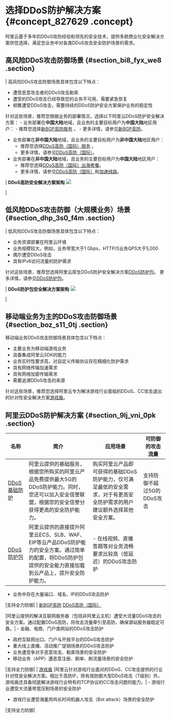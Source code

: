 # 选择DDoS防护解决方案 {#concept_827629 .concept}

阿里云基于多年的DDoS攻防经验和领先的安全技术，提供多款商业化安全解决方案供您选择，满足您业务中对各类DDoS攻击安全防护场景的需求。

## 高风险DDoS攻击防御场景 {#section_bi8_fyx_we8 .section}

| 高风险DDoS攻击防御场景具体包含以下特点：

-   遭受恶意攻击者的DDoS攻击勒索
-   遭受的DDoS攻击已经导致您的业务不可用，需要紧急恢复
-   频繁遭受DDoS攻击，需要持续的DDoS防护安全方案保护业务的稳定性

 针对这些场景，推荐您根据业务的部署情况，选择以下阿里云DDoS防护安全解决方案： -   业务部署在**中国大陆**地域，且业务的主要目标用户为**中国大陆**地区用户：
    -   推荐您选择[新BGP高防服务](https://common-buy.aliyun.com/?commodityCode=ddoscoo#/buy) 。
    -   更多详情，请参见[新BGP高防](../../../../cn.zh-CN/新BGP高防IP/产品简介/什么是新BGP高防IP.md#)。
-   业务部署在**非中国大陆**地域，且业务的主要目标用户为**非中国大陆**地区用户：
    -   推荐您选择[DDoS高防（国际）服务](https://common-buy.aliyun.com/?commodityCode=ddosDip#/buy) 。
    -   更多详情，请参见[DDoS高防（国际）](../../../../cn.zh-CN/DDoS高防（国际）/产品简介/什么是DDoS高防（国际）.md#)。
-   业务部署在**非中国大陆**地域，且业务的主要目标用户为**中国大陆**地区用户：
    -   推荐您选择[DDoS高防（国际）出海套餐](https://package-buy.aliyun.com/?planId=1019020001141701&accounttraceid=eb315d7e-bd27-4f6a-a2f2-aeab6168a552#/buy)。
    -   更多详情，请参见[DDoS高防（国际）](../../../../cn.zh-CN/DDoS高防（国际）/产品简介/什么是DDoS高防（国际）.md#)和[加速线路](../../../../cn.zh-CN/DDoS高防（国际）/产品定价/加速线路.md#)。

 | **DDoS高防安全解决方案架构** ![](http://static-aliyun-doc.oss-cn-hangzhou.aliyuncs.com/assets/img/669216/156152188450168_zh-CN.png)

 |

## 低风险DDoS攻击防御（大规模业务）场景 {#section_dhp_3s0_f4m .section}

| 低风险DDoS攻击防御场景具体包含以下特点：

-   业务资源部署在阿里云环境
-   业务规模较大。例如，业务带宽大于1 Gbps，HTTP/S业务QPS大于5,000
-   偶尔遭受DDoS攻击
-   具有IPv6访问流量的防护需求

 针对这些场景，推荐您选择阿里云原生DDoS防护安全解决方案[DDoS防护包](https://common-buy.aliyun.com/?commodityCode=ddosbgp#/buy)。 更多详情，请参见[DDoS防护包](../../../../cn.zh-CN/DDoS防护包/产品简介/什么是DDoS防护包.md#)。

 | **DDoS防护包安全解决方案架构** ![](http://static-aliyun-doc.oss-cn-hangzhou.aliyuncs.com/assets/img/669216/156152188550169_zh-CN.png)

 |

## 移动端业务为主的DDoS攻击防御场景 {#section_boz_s11_0tj .section}

移动端业务DDoS攻击防御场景具体包含以下特点：

-   主要业务为移动端游戏业务
-   具备集成阿里云SDK的能力
-   业务实时性要求高，对自定义传输协议存在精细化防护需求
-   具有网络传输加速需求
-   具有网络加密传输需求
-   需要追溯DDoS攻击的来源

针对这些场景，推荐您选择阿里云专为解决游戏行业面临的DDoS、CC攻击退出的针对性安全解决方案[游戏盾](../../../../cn.zh-CN/产品简介/什么是游戏盾.md#)。

## 阿里云DDoS防护解决方案 {#section_9lj_vni_0pk .section}

|名称|简介|应用场景|可防御的攻击流量|
|--|--|----|--------|
| [DDoS基础防护](../../../../cn.zh-CN/DDoS基础防护服务/产品简介/什么是DDoS基础防护.md#) |阿里云提供的基础服务，根据您所购买的阿里云产品免费提供最大5G的DDoS防护能力。同时，您还可以加入安全信誉联盟，根据您的安全信誉分获得更高的安全防护能力。|购买阿里云产品即可获得的基础DDoS防护能力，仅可满足最低的安全需求，对于有更高安全防护需求的用户建议额外选择其他安全方案。|支持防御不超过5G的DDoS攻击|
| [DDoS防护包](../../../../cn.zh-CN/DDoS防护包/产品简介/什么是DDoS防护包.md#) |阿里云提供的直接提升阿里云ECS、SLB、WAF、EIP等云产品DDoS防护能力的安全方案。通过简单的配置，将DDoS防护包提供的安全能力直接加载到云产品上，提升安全防护能力。| -   在线视频、直播答题等对业务流畅要求比较高（低延迟）的DDoS攻击防护
-   业务中存在大量端口、域名、IP的DDoS攻击防护

 |支持全力防御|
| [新BGP高防](../../../../cn.zh-CN/新BGP高防IP/产品简介/什么是新BGP高防IP.md#)  [DDoS高防（国际）](../../../../cn.zh-CN/DDoS高防（国际）/产品简介/什么是DDoS高防（国际）.md#) 

 |阿里云提供的解决互联网服务器（包括非阿里云主机）遭受大流量DDoS攻击的安全方案。通过配置DDoS高防，将攻击流量牵引至高防，确保源站服务器稳定可靠。| -   金融、电商、门户类网站的DDoS攻击防护
-   政府互联网出口、门户与开放平台的DDoS攻击防护
-   重大线上直播、活动推广促销场景的DDoS攻击防护
-   业务遭竞争对手恶意攻击、勒索场景的安全防护
-   移动业务（APP）遭恶意注册、刷单、刷流量场景的安全防护

 |支持全力防御|
| [游戏盾](../../../../cn.zh-CN/产品简介/什么是游戏盾.md#) |阿里云针对游戏行业面对的DDoS、CC攻击提供的行业针对性安全解决方案。相比于高防IP，除有效防御大型DDoS攻击（T级别）外，游戏盾还具备彻底解决游戏行业特有的TCP协议的CC攻击问题的能力。| -   游戏行业遭受大流量带宽压制场景的安全防护
-   游戏行业遭受海量肉鸡长时间机器人攻击（Bot attack）场景的安全防护

 |支持全力防御|

